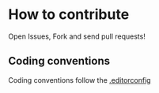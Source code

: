 # How to contribute

Open Issues, Fork and send pull requests!

## Coding conventions

Coding conventions follow the [.editorconfig](.editorconfig)
